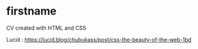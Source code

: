 # firstname
CV created with HTML and CSS

Lucid : https://lucid.blog/chubukass/post/css-the-beauty-of-the-web-1bd
